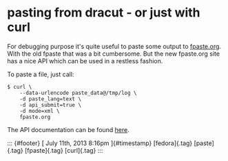 pasting from dracut - or just with curl
=======================================

For debugging purpose it's quite useful to paste some output to
[fpaste.org](http://www.fpaste.org). With the old fpaste that was a bit
cumbersome. But the new fpaste.org site has a nice API which can be used
in a restless fashion.

To paste a file, just call:

    $ curl \
        --data-urlencode paste_data@/tmp/log \
        -d paste_lang=text \
        -d api_submit=true \
        -d mode=xml \
        fpaste.org

The API documentation can be found
[here](http://www.fpaste.org/doc/api/).

::: {#footer}
[ July 11th, 2013 8:16pm ]{#timestamp} [fedora]{.tag} [paste]{.tag}
[fpaste]{.tag} [curl]{.tag}
:::
